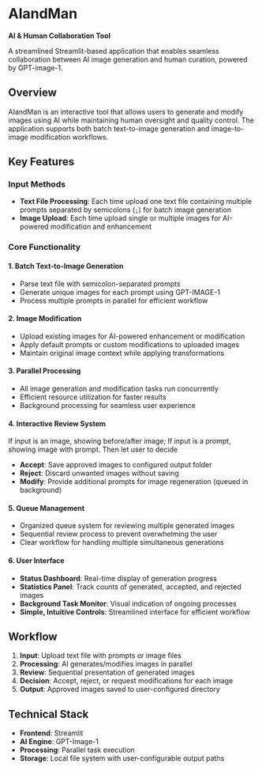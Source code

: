 # AIandMan
**AI & Human Collaboration Tool**

A streamlined Streamlit-based application that enables seamless collaboration between AI image generation and human curation, powered by GPT-image-1.

## Overview

AIandMan is an interactive tool that allows users to generate and modify images using AI while maintaining human oversight and quality control. The application supports both batch text-to-image generation and image-to-image modification workflows.

## Key Features

### Input Methods
- **Text File Processing**: Each time upload one text file containing multiple prompts separated by semicolons (`;`) for batch image generation
- **Image Upload**: Each time upload single or multiple images for AI-powered modification and enhancement

### Core Functionality

#### 1. Batch Text-to-Image Generation
- Parse text file with semicolon-separated prompts
- Generate unique images for each prompt using GPT-IMAGE-1
- Process multiple prompts in parallel for efficient workflow

#### 2. Image Modification
- Upload existing images for AI-powered enhancement or modification
- Apply default prompts or custom modifications to uploaded images
- Maintain original image context while applying transformations

#### 3. Parallel Processing
- All image generation and modification tasks run concurrently
- Efficient resource utilization for faster results
- Background processing for seamless user experience

#### 4. Interactive Review System
If input is an image, showing before/after image; If input is a prompt, showing image with prompt. Then let user to decide
- **Accept**: Save approved images to configured output folder
- **Reject**: Discard unwanted images without saving
- **Modify**: Provide additional prompts for image regeneration (queued in background)

#### 5. Queue Management
- Organized queue system for reviewing multiple generated images
- Sequential review process to prevent overwhelming the user
- Clear workflow for handling multiple simultaneous generations

#### 6. User Interface
- **Status Dashboard**: Real-time display of generation progress
- **Statistics Panel**: Track counts of generated, accepted, and rejected images
- **Background Task Monitor**: Visual indication of ongoing processes
- **Simple, Intuitive Controls**: Streamlined interface for efficient workflow

## Workflow

1. **Input**: Upload text file with prompts or image files
2. **Processing**: AI generates/modifies images in parallel
3. **Review**: Sequential presentation of generated images
4. **Decision**: Accept, reject, or request modifications for each image
5. **Output**: Approved images saved to user-configured directory

## Technical Stack
- **Frontend**: Streamlit
- **AI Engine**: GPT-Image-1
- **Processing**: Parallel task execution
- **Storage**: Local file system with user-configurable output paths